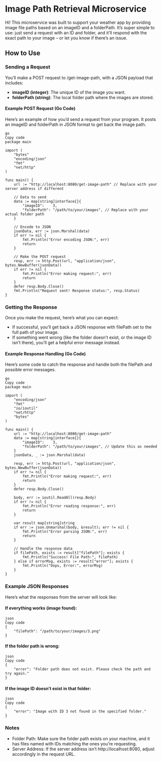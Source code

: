 # Image Path Retrieval Microservice
Hi! This microservice was built to support your weather app by providing image file paths based on an imageID and a folderPath. It’s super simple to use: just send a request with an ID and folder, and it’ll respond with the exact path to your image – or let you know if there’s an issue.

## How to Use
### Sending a Request
You’ll make a POST request to /get-image-path, with a JSON payload that includes:

- **imageID (integer)**: The unique ID of the image you want.
- **folderPath (string)**: The local folder path where the images are stored.
  
#### Example POST Request (Go Code)
Here’s an example of how you’d send a request from your program. It posts an imageID and folderPath in JSON format to get back the image path.
```
go
Copy code
package main

import (
    "bytes"
    "encoding/json"
    "fmt"
    "net/http"
)

func main() {
    url := "http://localhost:8080/get-image-path" // Replace with your server address if different

    // Data to send
    data := map[string]interface{}{
        "imageID":    3,
        "folderPath": "/path/to/your/images", // Replace with your actual folder path
    }

    // Encode to JSON
    jsonData, err := json.Marshal(data)
    if err != nil {
        fmt.Println("Error encoding JSON:", err)
        return
    }

    // Make the POST request
    resp, err := http.Post(url, "application/json", bytes.NewBuffer(jsonData))
    if err != nil {
        fmt.Println("Error making request:", err)
        return
    }
    defer resp.Body.Close()
    fmt.Println("Request sent! Response status:", resp.Status)
}
```

### Getting the Response
Once you make the request, here’s what you can expect:

- If successful, you’ll get back a JSON response with filePath set to the full path of your image.
- If something went wrong (like the folder doesn’t exist, or the image ID isn’t there), you’ll get a helpful error message instead.

#### Example Response Handling (Go Code)
Here’s some code to catch the response and handle both the filePath and possible error messages.

```
go
Copy code
package main

import (
    "encoding/json"
    "fmt"
    "io/ioutil"
    "net/http"
    "bytes"
)

func main() {
    url := "http://localhost:8080/get-image-path"
    data := map[string]interface{}{
        "imageID":    3,
        "folderPath": "/path/to/your/images", // Update this as needed
    }
    jsonData, _ := json.Marshal(data)
    
    resp, err := http.Post(url, "application/json", bytes.NewBuffer(jsonData)) 
    if err != nil {
        fmt.Println("Error making request:", err)
        return
    }
    defer resp.Body.Close()

    body, err := ioutil.ReadAll(resp.Body)
    if err != nil {
        fmt.Println("Error reading response:", err)
        return
    }

    var result map[string]string
    if err := json.Unmarshal(body, &result); err != nil {
        fmt.Println("Error parsing JSON:", err)
        return
    }

    // Handle the response data
    if filePath, exists := result["filePath"]; exists {
        fmt.Println("Success! File Path:", filePath)
    } else if errorMsg, exists := result["error"]; exists {
        fmt.Println("Oops, Error:", errorMsg)
    }
}
```

### Example JSON Responses
Here’s what the responses from the server will look like:

#### If everything works (image found):

```
json
Copy code
{
    "filePath": "/path/to/your/images/3.png"
}
```

#### If the folder path is wrong:

```
json
Copy code
{
    "error": "Folder path does not exist. Please check the path and try again."
}
```

#### If the image ID doesn’t exist in that folder:

```
json
Copy code
{
    "error": "Image with ID 3 not found in the specified folder."
}
```

### Notes
- Folder Path: Make sure the folder path exists on your machine, and it has files named with IDs matching the ones you’re requesting.
- Server Address: If the server address isn’t http://localhost:8080, adjust accordingly in the request URL.
